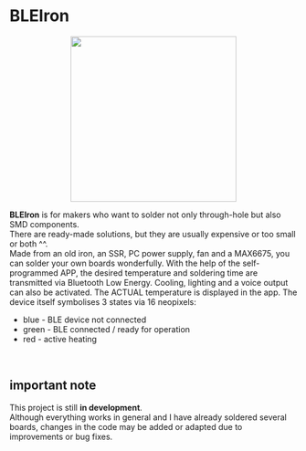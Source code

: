 # BLEIron

<p align="center">

  <img height="290" src="https://github.com/Brightness248/BLEIron/assets/88443560/24eb0b66-d2ea-44a4-a623-6d5b11d18b38">
</p>

**BLEIron** is for makers who want to solder not only through-hole but also SMD components. <br>
There are ready-made solutions, but they are usually expensive or too small or both ^^.<br>
Made from an old iron, an SSR, PC power supply, fan and a MAX6675, you can solder your own boards wonderfully. 
With the help of the self-programmed APP, the desired temperature and soldering time are transmitted via Bluetooth Low Energy. Cooling, lighting and a voice output can also be activated. The ACTUAL temperature is displayed in the app. 
The device itself symbolises 3 states via 16 neopixels:<br> 
- blue - BLE device not connected 
- green - BLE connected / ready for operation 
- red - active heating 
<br>

## important note 

This project is still **in development**. <br>
Although everything works in general and I have already soldered several boards, changes in the code may be added or adapted due to improvements or bug fixes. 

